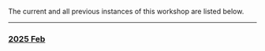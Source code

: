 The current and all previous instances of this workshop are listed below.
<hr>
<div class='workshop-list'>
<h3><a href='https://ninanorgren.github.io/test-repo/2502/'>2025 Feb</a></h3></div>
